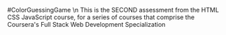 #ColorGuessingGame \n This is the SECOND assessment from the HTML CSS JavaScript course, for a series of courses that comprise the Coursera's Full Stack Web Development Specialization
